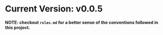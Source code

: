 # Current Version: v0.0.5
#### NOTE: checkout `rules.md` for a better sense of the conventions followed in this project.